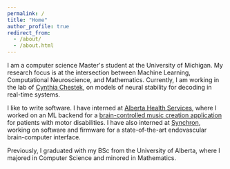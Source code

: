 ```yaml
---
permalink: /
title: "Home"
author_profile: true
redirect_from: 
  - /about/
  - /about.html
---
```


I am a computer science Master's student at the University of Michigan. My research focus is at the intersection between Machine Learning, Computational Neuroscience, and Mathematics. Currently, I am working in the lab of [Cynthia Chestek](https://chestekresearch.engin.umich.edu), on models of neural stability for decoding in real-time systems. 

I like to write software. I have interned at [Alberta Health Services](https://www.albertahealthservices.ca), where I worked on an ML backend for a [brain-controlled music creation application](https://github.com/GRH-BCI/BCI-Beats-Forked) for patients with motor disabilities. I have also interned at [Synchron](https://synchron.com), working on software and firmware for a state-of-the-art endovascular brain-computer interface.

Previously, I graduated with my BSc from the University of Alberta, where I majored in Computer Science and minored in Mathematics.
